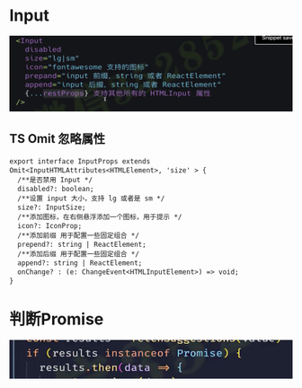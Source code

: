 # Input 
![](../.gitbook/assets/1658755493228-ba3810fa-1741-41ff-b06a-1efed4d5b785.png)

## TS Omit 忽略属性

    export interface InputProps extends Omit<InputHTMLAttributes<HTMLElement>, 'size' > {
      /**是否禁用 Input */
      disabled?: boolean;
      /**设置 input 大小，支持 lg 或者是 sm */
      size?: InputSize;
      /**添加图标，在右侧悬浮添加一个图标，用于提示 */
      icon?: IconProp;
      /**添加前缀 用于配置一些固定组合 */
      prepend?: string | ReactElement;
      /**添加后缀 用于配置一些固定组合 */
      append?: string | ReactElement;
      onChange? : (e: ChangeEvent<HTMLInputElement>) => void;
    }


# 判断Promise

![](../.gitbook/assets/1658758890906-40f4ce6d-f9db-4cf8-b825-13bc2f400ec9.png)
